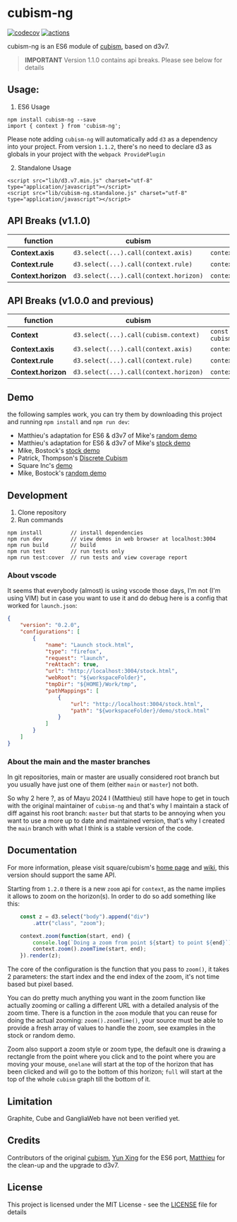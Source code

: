# cubism-ng
[![codecov](https://codecov.io/gh/ekacnet/cubism-es/graph/badge.svg?token=P3QB0BZKKA)](https://codecov.io/gh/ekacnet/cubism-es)
[![actions](https://github.com/ekacnet/cubism-es/actions/workflows/ci.yml/badge.svg?branch=main)](https://github.com/ekacnet/cubism-es/actions)

cubism-ng is an ES6 module of [cubism](https://github.com/square/cubism), based on d3v7.

> **IMPORTANT** Version 1.1.0 contains api breaks. Please see below for details


## Usage:

1. ES6 Usage

```
npm install cubism-ng --save
import { context } from 'cubism-ng';
```
Please note adding `cubism-ng` will automatically add `d3` as a dependency into your project.
From version `1.1.2`, there's no need to declare d3 as globals in your project with the `webpack ProvidePlugin`

2. Standalone Usage

```
<script src="lib/d3.v7.min.js" charset="utf-8" type="application/javascript"></script>
<script src="lib/cubism-ng.standalone.js" charset="utf-8" type="application/javascript"></script>
```

## API Breaks (v1.1.0)
function | cubism | cubism-ng
--- | --- | ---
**Context.axis** | `d3.select(...).call(context.axis)` | `context.axis().render(d3.select(...))`
**Context.rule** | `d3.select(...).call(context.rule)` | `context.rule().render(d3.select(...))`
**Context.horizon** | `d3.select(...).call(context.horizon)` | `context.horizon().render(d3.select(...))`

## API Breaks (v1.0.0 and previous)
function | cubism | cubism-ng
--- | --- | ---
**Context** | `d3.select(...).call(cubism.context)` | `const context = cubism.context(d3.select(...)).height(30)`
**Context.axis** | `d3.select(...).call(context.axis)` | `context.axis(d3.select(...))`
**Context.rule** | `d3.select(...).call(context.rule)` | `context.rule(d3.select(...))`
**Context.horizon** | `d3.select(...).call(context.horizon)` | `context.horizon(d3.select(...))`


## Demo
the following samples work, you can try them by downloading this project and running `npm install` and `npm run dev`:

* Matthieu's adaptation for ES6 & d3v7 of Mike's [random demo](https://ekacnet.github.io/cubism-es/random.html)
* Matthieu's adaptation for ES6 & d3v7 of Mike's [stock demo](https://ekacnet.github.io/cubism-es/stock.html)
* Mike, Bostock's [stock demo](https://bost.ocks.org/mike/cubism/intro/demo-stocks.html)
* Patrick, Thompson's [Discrete Cubism](http://bl.ocks.org/patrickthompson/4d508eb3b8feac90762e)
* Square Inc's [demo](http://square.github.io/cubism/)
* Mike, Bostock's [random demo](https://bost.ocks.org/mike/cubism/intro/demo-random.html)

## Development
1. Clone repository
2. Run commands
```
npm install         // install dependencies
npm run dev         // view demos in web browser at localhost:3004
npm run build       // build
npm run test        // run tests only
npm run test:cover  // run tests and view coverage report
```

### About vscode
It seems that everybody (almost) is using vscode those days, I'm not (I'm using VIM) but in case you want to use it and do debug here is a config that worked for `launch.json`:

```json
{
    "version": "0.2.0",
    "configurations": [
        {
            "name": "Launch stock.html",
            "type": "firefox",
            "request": "launch",
            "reAttach": true,
            "url": "http://localhost:3004/stock.html",
            "webRoot": "${workspaceFolder}",
            "tmpDir": "${HOME}/Work/tmp",
            "pathMappings": [
                {
                    "url": "http://localhost:3004/stock.html",
                    "path": "${workspaceFolder}/demo/stock.html"
                }
            ]
        }
    ]
}
```

### About the main and the master branches

In git repositories, main or master are usually considered root branch but you usually have just one of them (either `main` or `master`) not both.

So why 2 here ?, as of Mayu 2024 I (Matthieu) still have hope to get in touch with the original maintainer of `cubism-ng` and that's why I maintain a stack of diff against his root branch: `master` but that starts to be annoying when you want to use a more up to date and maintained version, that's why I created the `main` branch with what I think is a stable version of the code.

## Documentation
For more information, please visit square/cubism's [home page](http://square.github.io/cubism/) and [wiki](https://github.com/square/cubism/wiki), this version should support the same API.

Starting from `1.2.0` there is a new `zoom` api for `context`, as the name implies it allows to zoom on the horizon(s).
In order to do so add something like this:

```javascript
    const z = d3.select("body").append("div")
        .attr("class", "zoom");

    context.zoom(function(start, end) {
        console.log(`Doing a zoom from point ${start} to point ${end}`);
        context.zoom().zoomTime(start, end);
    }).render(z);
```

The core of the configuration is the function that you pass to `zoom()`, it takes 2 parameters: the start index and the end index of the zoom, it's not time based but pixel based.

You can do pretty much anything you want in the zoom function like actually zooming or calling a different URL with a detailed analysis of the zoom time.
There is a function in the `zoom` module that you can reuse for doing the actual zooming: `zoom().zoomTime()`, your source must be able to provide a fresh array of values to handle the zoom, see examples in the stock or random demo.

Zoom also support a zoom style or zoom type, the default one is drawing a rectangle from the point where you click and to the point where you are moving your mouse, `onelane` will start at the top of the horizon that has been clicked and will go to the bottom of this horizon; `full` will start at the top of the whole `cubism` graph till the bottom of it.


## Limitation
Graphite, Cube and GangliaWeb have not been verified yet.

## Credits
Contributors of the original [cubism](https://github.com/square/cubism), [Yun Xing](https://github.com/BigFatDog) for the ES6 port, [Matthieu](https://github.com/ekacnet) for the clean-up and the upgrade to d3v7.

## License

This project is licensed under the MIT License - see the [LICENSE](LICENSE) file for details



